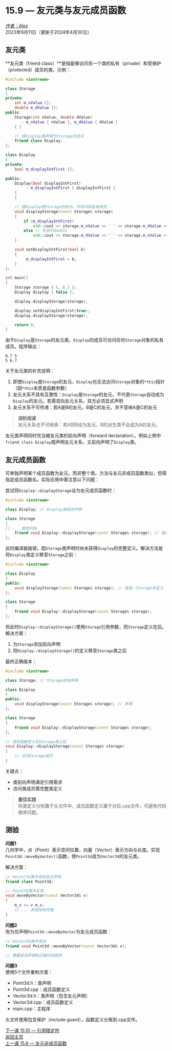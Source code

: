 15.9 — 友元类与友元成员函数  
==================================================

[*作者：Alex*](https://www.learncpp.com/author/Alex/ "查看 Alex 的所有文章")  
2023年9月11日（更新于2024年4月30日）  

友元类  
----------------  

**友元类（friend class）**是指能够访问另一个类的私有（private）和受保护（protected）成员的类。示例：  

```cpp
#include <iostream>

class Storage
{
private:
    int m_nValue {};
    double m_dValue {};
public:
    Storage(int nValue, double dValue)
       : m_nValue { nValue }, m_dValue { dValue }
    { }

    // 将Display类声明为Storage的友元
    friend class Display;
};

class Display
{
private:
    bool m_displayIntFirst {};

public:
    Display(bool displayIntFirst)
         : m_displayIntFirst { displayIntFirst }
    {
    }

    // 因Display是Storage的友元，可访问其私有成员
    void displayStorage(const Storage& storage)
    {
        if (m_displayIntFirst)
            std::cout << storage.m_nValue << ' ' << storage.m_dValue << '\n';
        else // 先显示double
            std::cout << storage.m_dValue << ' ' << storage.m_nValue << '\n';
    }

    void setDisplayIntFirst(bool b)
    {
         m_displayIntFirst = b;
    }
};

int main()
{
    Storage storage { 5, 6.7 };
    Display display { false };

    display.displayStorage(storage);

    display.setDisplayIntFirst(true);
    display.displayStorage(storage);

    return 0;
}
```  

由于`Display`是`Storage`的友元类，`Display`的成员可访问任何`Storage`对象的私有成员。程序输出：  
```
6.7 5
5 6.7
```  

关于友元类的补充说明：  
1. 即使`Display`是`Storage`的友元，`Display`也无法访问`Storage`对象的`*this`指针（因`*this`本质是函数参数）  
2. 友元关系不具有互惠性：`Display`是`Storage`的友元，不代表`Storage`自动成为`Display`的友元。若需双向友元关系，双方必须显式声明  
3. 友元关系不可传递：若A是B的友元，B是C的友元，并不意味A是C的友元  

> **进阶阅读**  
> 友元关系也不可继承：若A将B设为友元，B的派生类不会成为A的友元。  

友元类声明同时充当被友元类的前向声明（forward declaration）。例如上例中`friend class Display`既声明友元关系，又前向声明了`Display`类。  

友元成员函数  
----------------  

可单独声明某个成员函数为友元，而非整个类。方法与友元非成员函数类似，但需指定成员函数名。实际应用中需注意以下问题：  

尝试将`Display::displayStorage`设为友元成员函数时：  
```cpp
#include <iostream>

class Display; // Display类前向声明

class Storage
{
// ... 其他代码
    friend void Display::displayStorage(const Storage& storage); // 错误：Storage尚未看到Display完整定义
};
```  

此时编译器报错，因`Storage`类声明时尚未获得`Display`的完整定义。解决方法是将`Display`类定义移至`Storage`之前：  

```cpp
#include <iostream>

class Display
{
public:
    void displayStorage(const Storage& storage); // 错误：Storage未定义
};

class Storage
{
    friend void Display::displayStorage(const Storage& storage);
};
```  

但此时`Display::displayStorage()`使用`Storage`引用参数，而`Storage`定义在后。解决方案：  
1. 为`Storage`添加前向声明  
2. 将`Display::displayStorage()`的定义移至`Storage`类之后  

最终正确版本：  
```cpp
#include <iostream>

class Storage; // Storage前向声明

class Display
{
public:
    void displayStorage(const Storage& storage); // 声明
};

class Storage
{
    friend void Display::displayStorage(const Storage& storage);
};

// 成员函数定义在Storage类之后
void Display::displayStorage(const Storage& storage)
{
    // 访问Storage成员
}
```  

关键点：  
- 类前向声明满足引用需求  
- 访问类成员需完整类定义  

> **最佳实践**  
> 将类定义分别置于头文件中，成员函数定义置于对应.cpp文件，可避免代码顺序问题。  

测验  
----------------  

**问题1**  
几何学中，点（Point）表示空间位置，向量（Vector）表示方向与长度。实现`Point3d::moveByVector()`函数，使`Point3d`成为`Vector3d`的友元类。  

解决方案：  
```cpp
// Vector3d类中添加友元声明
friend class Point3d;

// Point3d类中实现
void moveByVector(const Vector3d& v)
{
    m_x += v.m_x;
    // ... 其他坐标同理
}
```  

**问题2**  
改为仅声明`Point3d::moveByVector`为友元成员函数：  
```cpp
// Vector3d类中添加
friend void Point3d::moveByVector(const Vector3d& v);

// 需要前向声明和正确代码顺序
```  

**问题3**  
使用5个文件重构方案：  
- Point3d.h：类声明  
- Point3d.cpp：成员函数定义  
- Vector3d.h：类声明（包含友元声明）  
- Vector3d.cpp：成员函数定义  
- main.cpp：主程序  

头文件使用包含保护（include guard），函数定义分离到.cpp文件。  

[下一课 15.10 — 引用限定符](Chapter-15/lesson15.10-ref-qualifiers.md)  
[返回主页](/)  
[上一课 15.8 — 友元非成员函数](Chapter-15/lesson15.8-friend-non-member-functions.md)